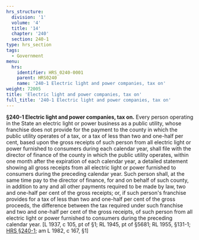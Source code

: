 ```yaml
---
hrs_structure:
  division: '1'
  volume: '4'
  title: '14'
  chapter: '240'
  section: 240-1
type: hrs_section
tags:
  - Government
menu:
  hrs:
    identifier: HRS_0240-0001
    parent: HRS0240
    name: '240-1 Electric light and power companies, tax on'
weight: 72005
title: 'Electric light and power companies, tax on'
full_title: '240-1 Electric light and power companies, tax on'
---
```

**§240-1 Electric light and power companies, tax on.** Every person operating in the State an electric light or power business as a public utility, whose franchise does not provide for the payment to the county in which the public utility operates of a tax, or a tax of less than two and one-half per cent, based upon the gross receipts of such person from all electric light or power furnished to consumers during each calendar year, shall file with the director of finance of the county in which the public utility operates, within one month after the expiration of each calendar year, a detailed statement showing all gross receipts from all electric light or power furnished to consumers during the preceding calendar year. Such person shall, at the same time pay to the director of finance, for and on behalf of such county, in addition to any and all other payments required to be made by law, two and one-half per cent of the gross receipts; or, if such person's franchise provides for a tax of less than two and one-half per cent of the gross proceeds, the difference between the tax required under such franchise and two and one-half per cent of the gross receipts, of such person from all electric light or power furnished to consumers during the preceding calendar year. [L 1937, c 105, pt of §1; RL 1945, pt of §5681; RL 1955, §131-1; [HRS §240-1](/title-14/chapter-240/section-240-1/); am L 1982, c 167, §1]